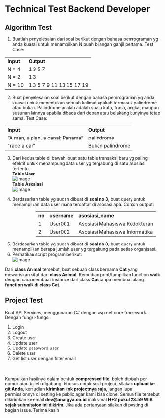 # Technical Test Backend Developer #

## Algorithm Test ##

1. Buatlah penyelesaian dari soal berikut dengan bahasa pemrograman yg anda kuasai untuk menampilkan N buah bilangan ganjil pertama. Test Case:
<table>
  <tr>
    <td><b>Input</b></td>
    <td><b>Output</b></td>
  </tr>
  <tr>
    <td>N = 4</td>
    <td>1 3 5 7</td>
  </tr>
  <tr>
    <td>N = 2</td>
    <td>1 3</td>
  </tr>
  <tr>
    <td>N = 10</td>
    <td>1 3 5 7 9 11 13 15 17 19</td>
  </tr>
</table>

2. Buat penyelesaian soal berikut dengan bahasa pemrograman yg anda kuasai untuk menentukan sebuah kalimat apakah termasuk palindrome atau bukan. Palindrome adalah adalah suatu kata, frasa, angka, maupun susunan lainnya apabila dibaca dari depan atau belakang bunyinya tetap sama. Test Case:
<table>
  <tr>
    <td><b>Input</b></td>
    <td><b>Output</b></td>
  </tr>
  <tr>
    <td>“A man, a plan, a canal: Panama”</td>
    <td>palindrome</td>
  </tr>
  <tr>
    <td>"race a car"</td>
    <td>Bukan palindrome</td>
  </tr>
</table>

3. Dari kedua table di bawah, buat satu table transaksi baru yg paling efektif untuk menampung data user yg tergabung di satu asosiasi tertentu.
<br> <b>Table User</b>
<br> ![image](https://github.com/shuujin23/technical-test/assets/8181423/4e0f3169-bfb0-49eb-9af0-ab28c5c34673)
<br> <b>Table Asosiasi</b>
<br> ![image](https://github.com/shuujin23/technical-test/assets/8181423/873d6776-21ac-4998-8c6d-19dbd285ff20)

4.	Berdasarkan table yg sudah dibuat di **soal no 3**, buat query untuk menampilkan data user mana terdaftar di asosasi apa. Contoh output:

<div style="padding-left:100px">
  <table>
    <tr>
      <td><b>no</b></td>
      <td><b>username</b></td>
      <td><b>asosiasi_name</b></td>
    </tr>
    <tr>
      <td>1</td>
      <td>User001</td>
      <td>Asosiasi Mahasiswa Kedokteran</td>
    </tr>
    <tr>
      <td>2</td>
      <td>User002</td>
      <td>Asosiasi Mahasiswa Informatika</td>
    </tr>
  </table>
</div>

5.	Berdasarkan table yg sudah dibuat di **soal no 3**, buat query untuk menampilkan berapa jumlah user yg tergabung pada setiap organisasi.
6.	Perhatikan script program berikut: <br> ![image](https://github.com/shuujin23/technical-test/assets/8181423/9adcf355-40ba-4c32-b9af-86ca2df8e813) <br>

   Dari **class Animal** tersebut, buat sebuah class bernama **Cat** yang mewariskan sifat dari **class Animal**. Kemudian print/tampilkan function **walk** dengan cara membuat instance dari class **Cat** tanpa membuat ulang **function walk di class Cat**.

## Project Test ##
Buat API Services, menggunakan C# dengan asp.net core framework. Dengan fungsi-fungsi:
  1. Login
  2. Logout
  3. Create user
  4. Update user
  5. Update password user
  6. Delete user
  7. Get list user dengan filter email

<br>
<br>
Kumpulkan hasilnya dalam bentuk <b>compressed file</b>, boleh dipisah per nomor atau boleh digabung. Khusus untuk soal project, silakan <b>upload ke git Anda</b>, kemudian <b>kirimkan link projectnya saja</b>, jangan lupa permissionnya di setting ke public agar kami bisa clone. Semua file tersebut dikirimkan ke email <b>dev@anargya.co.id</b> maksimal <b>H+2 pukul 23.59 WIB sejak submission ini dikirim</b>. Jika ada pertanyaan silakan di posting di bagian issue. Terima kasih
